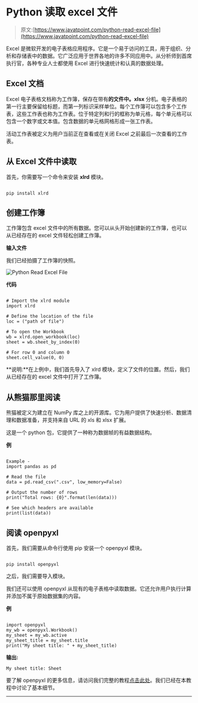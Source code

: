 # Python 读取 excel 文件

> 原文:[https://www.javatpoint.com/python-read-excel-file](https://www.javatpoint.com/python-read-excel-file)

Excel 是微软开发的电子表格应用程序。它是一个易于访问的工具，用于组织、分析和存储表中的数据。它广泛应用于世界各地的许多不同应用中。从分析师到首席执行官，各种专业人士都使用 Excel 进行快速统计和认真的数据处理。

## Excel 文档

Excel 电子表格文档称为工作簿，保存在带有**的文件中。xlsx** 分机。电子表格的第一行主要保留给标题，而第一列标识采样单位。每个工作簿可以包含多个工作表，这些工作表也称为工作表。位于特定列和行的框称为单元格，每个单元格可以包含一个数字或文本值。包含数据的单元格网格形成一张工作表。

活动工作表被定义为用户当前正在查看或在关闭 Excel 之前最后一次查看的工作表。

## 从 Excel 文件中读取

首先，你需要写一个命令来安装 **xlrd** 模块。

```

pip install xlrd  

```

## 创建工作簿

工作簿包含 excel 文件中的所有数据。您可以从头开始创建新的工作簿，也可以从已经存在的 excel 文件轻松创建工作簿。

**输入文件**

我们已经拍摄了工作簿的快照。

![Python Read Excel File](img/ee573cf6c88593de27922bf5f6c7ad7a.png)

**代码**

```

# Import the xlrd module    
import xlrd   

# Define the location of the file   
loc = ("path of file")   

# To open the Workbook   
wb = xlrd.open_workbook(loc)   
sheet = wb.sheet_by_index(0)   

# For row 0 and column 0   
sheet.cell_value(0, 0)

```

**说明:**在上例中，我们首先导入了 xlrd 模块，定义了文件的位置。然后，我们从已经存在的 excel 文件中打开了工作簿。

## 从熊猫那里阅读

熊猫被定义为建立在 NumPy 库之上的开源库。它为用户提供了快速分析、数据清理和数据准备，并支持来自 URL 的 xls 和 xlsx 扩展。

这是一个 python 包，它提供了一种称为数据帧的有益数据结构。

**例**

```

Example - 
import pandas as pd  

# Read the file  
data = pd.read_csv(".csv", low_memory=False)  

# Output the number of rows  
print("Total rows: {0}".format(len(data)))  

# See which headers are available  
print(list(data))  

```

## 阅读 openpyxl

首先，我们需要从命令行使用 pip 安装一个 openpyxl 模块。

```

pip install openpyxl  

```

之后，我们需要导入模块。

我们还可以使用 openpyxl 从现有的电子表格中读取数据。它还允许用户执行计算并添加不属于原始数据集的内容。

**例**

```

import openpyxl  
my_wb = openpyxl.Workbook()  
my_sheet = my_wb.active  
my_sheet_title = my_sheet.title  
print("My sheet title: " + my_sheet_title)  

```

**输出:**

```
My sheet title: Sheet

```

要了解 openpyxl 的更多信息，请访问我们完整的教程[点击此处](https://www.javatpoint.com/python-openpyxl)。我们已经在本教程中讨论了基本细节。

* * *